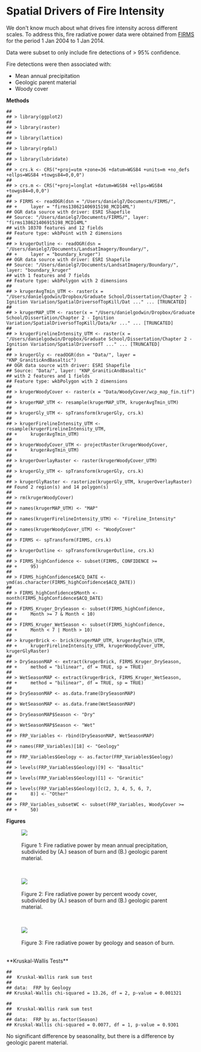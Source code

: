 # Spatial Drivers of Fire Intensity




We don't know much about what drives fire intensity across different scales. To address this, fire radiative power data were obtained from [FIRMS](https://earthdata.nasa.gov/data/near-real-time-data/firms) for the period 1 Jan 2004 to 1 Jan 2014.

Data were subset to only include fire detections of > 95% confidence.

Fire detections were then associated with:
* Mean annual precipitation
* Geologic parent material
* Woody cover

**Methods**



```
## 
## > library(ggplot2)
## 
## > library(raster)
## 
## > library(lattice)
## 
## > library(rgdal)
## 
## > library(lubridate)
## 
## > crs.k <- CRS("+proj=utm +zone=36 +datum=WGS84 +units=m +no_defs +ellps=WGS84 +towgs84=0,0,0")
## 
## > crs.m <- CRS("+proj=longlat +datum=WGS84 +ellps=WGS84 +towgs84=0,0,0")
## 
## > FIRMS <- readOGR(dsn = "/Users/danielg7/Documents/FIRMS/", 
## +     layer = "firms138621406915198_MCD14ML")
## OGR data source with driver: ESRI Shapefile 
## Source: "/Users/danielg7/Documents/FIRMS/", layer: "firms138621406915198_MCD14ML"
## with 10370 features and 12 fields
## Feature type: wkbPoint with 2 dimensions
## 
## > krugerOutline <- readOGR(dsn = "/Users/danielg7/Documents/LandsatImagery/Boundary/", 
## +     layer = "boundary_kruger")
## OGR data source with driver: ESRI Shapefile 
## Source: "/Users/danielg7/Documents/LandsatImagery/Boundary/", layer: "boundary_kruger"
## with 1 features and 7 fields
## Feature type: wkbPolygon with 2 dimensions
## 
## > krugerAvgTmin_UTM <- raster(x = "/Users/danielgodwin/Dropbox/Graduate School/Dissertation/Chapter 2 - Ignition Variation/SpatialDriversofTopKill/Dat ..." ... [TRUNCATED] 
## 
## > krugerMAP_UTM <- raster(x = "/Users/danielgodwin/Dropbox/Graduate School/Dissertation/Chapter 2 - Ignition Variation/SpatialDriversofTopKill/Data/kr ..." ... [TRUNCATED] 
## 
## > krugerFirelineIntensity_UTM <- raster(x = "/Users/danielgodwin/Dropbox/Graduate School/Dissertation/Chapter 2 - Ignition Variation/SpatialDriversofT ..." ... [TRUNCATED] 
## 
## > krugerGly <- readOGR(dsn = "Data/", layer = "KNP_GraniticAndBasaltic")
## OGR data source with driver: ESRI Shapefile 
## Source: "Data/", layer: "KNP_GraniticAndBasaltic"
## with 2 features and 1 fields
## Feature type: wkbPolygon with 2 dimensions
## 
## > krugerWoodyCover <- raster(x = "Data/WoodyCover/wcp_map_fin.tif")
## 
## > krugerMAP_UTM <- resample(krugerMAP_UTM, krugerAvgTmin_UTM)
## 
## > krugerGly_UTM <- spTransform(krugerGly, crs.k)
## 
## > krugerFirelineIntensity_UTM <- resample(krugerFirelineIntensity_UTM, 
## +     krugerAvgTmin_UTM)
## 
## > krugerWoodyCover_UTM <- projectRaster(krugerWoodyCover, 
## +     krugerAvgTmin_UTM)
## 
## > krugerOverlayRaster <- raster(krugerWoodyCover_UTM)
## 
## > krugerGly_UTM <- spTransform(krugerGly, crs.k)
## 
## > krugerGlyRaster <- rasterize(krugerGly_UTM, krugerOverlayRaster)
## Found 2 region(s) and 14 polygon(s)
## 
## > rm(krugerWoodyCover)
## 
## > names(krugerMAP_UTM) <- "MAP"
## 
## > names(krugerFirelineIntensity_UTM) <- "Fireline_Intensity"
## 
## > names(krugerWoodyCover_UTM) <- "WoodyCover"
## 
## > FIRMS <- spTransform(FIRMS, crs.k)
## 
## > krugerOutline <- spTransform(krugerOutline, crs.k)
## 
## > FIRMS_highConfidence <- subset(FIRMS, CONFIDENCE >= 
## +     95)
## 
## > FIRMS_highConfidence$ACQ_DATE <- ymd(as.character(FIRMS_highConfidence$ACQ_DATE))
## 
## > FIRMS_highConfidence$Month <- month(FIRMS_highConfidence$ACQ_DATE)
## 
## > FIRMS_Kruger_DrySeason <- subset(FIRMS_highConfidence, 
## +     Month >= 7 & Month < 10)
## 
## > FIRMS_Kruger_WetSeason <- subset(FIRMS_highConfidence, 
## +     Month < 7 | Month > 10)
## 
## > krugerBrick <- brick(krugerMAP_UTM, krugerAvgTmin_UTM, 
## +     krugerFirelineIntensity_UTM, krugerWoodyCover_UTM, krugerGlyRaster)
## 
## > DrySeasonMAP <- extract(krugerBrick, FIRMS_Kruger_DrySeason, 
## +     method = "bilinear", df = TRUE, sp = TRUE)
## 
## > WetSeasonMAP <- extract(krugerBrick, FIRMS_Kruger_WetSeason, 
## +     method = "bilinear", df = TRUE, sp = TRUE)
## 
## > DrySeasonMAP <- as.data.frame(DrySeasonMAP)
## 
## > WetSeasonMAP <- as.data.frame(WetSeasonMAP)
## 
## > DrySeasonMAP$Season <- "Dry"
## 
## > WetSeasonMAP$Season <- "Wet"
## 
## > FRP_Variables <- rbind(DrySeasonMAP, WetSeasonMAP)
## 
## > names(FRP_Variables)[18] <- "Geology"
## 
## > FRP_Variables$Geology <- as.factor(FRP_Variables$Geology)
## 
## > levels(FRP_Variables$Geology)[9] <- "Basaltic"
## 
## > levels(FRP_Variables$Geology)[1] <- "Granitic"
## 
## > levels(FRP_Variables$Geology)[c(2, 3, 4, 5, 6, 7, 
## +     8)] <- "Other"
## 
## > FRP_Variables_subsetWC <- subset(FRP_Variables, WoodyCover >= 
## +     50)
```




**Figures**

<figure><img src='figuresFRP_by_MAP_Season.png'  style='display: block'><br><figcaption>Figure 1: Fire radiative power by mean annual precipitation, subdivided by (A.) season of burn and (B.) geologic parent material.</figcaption></figure><br>

<figure><img src='figuresFRP_by_WoodyCover.png'  style='display: block'><br><figcaption>Figure 2: Fire radiative power by percent woody cover, subdivided by (A.) season of burn and (B.) geologic parent material.</figcaption></figure><br>

<figure><img src='figuresFRP_by_GLY.png'  style='display: block'><br><figcaption>Figure 3: Fire radiative power by geology and season of burn.</figcaption></figure><br>
**Kruskal-Wallis Tests**

```
## 
## 	Kruskal-Wallis rank sum test
## 
## data:  FRP by Geology
## Kruskal-Wallis chi-squared = 13.26, df = 2, p-value = 0.001321
```

```
## 
## 	Kruskal-Wallis rank sum test
## 
## data:  FRP by as.factor(Season)
## Kruskal-Wallis chi-squared = 0.0077, df = 1, p-value = 0.9301
```

No significant difference by seasonality, but there is a difference by geologic parent material.
